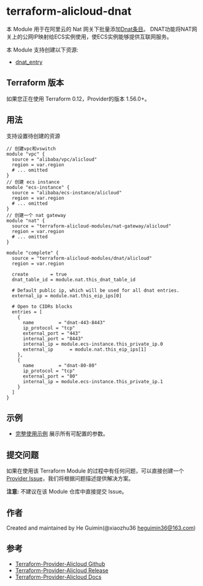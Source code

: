 terraform-alicloud-dnat
=======================

本 Module 用于在阿里云的 Nat 网关下批量添加[Dnat条目](https://www.alibabacloud.com/help/doc-detail/65170.htm)。
DNAT功能将NAT网关上的公网IP映射给ECS实例使用，使ECS实例能够提供互联网服务。

本 Module 支持创建以下资源:

* [dnat_entry](https://www.terraform.io/docs/providers/alicloud/r/forward_entry.html)

## Terraform 版本

如果您正在使用 Terraform 0.12，Provider的版本 1.56.0+。

## 用法

支持设置待创建的资源
```hcl
// 创建vpc和vswitch
module "vpc" {
  source = "alibaba/vpc/alicloud"
  region = var.region
  # ... omitted
}
// 创建 ecs instance
module "ecs-instance" {
  source = "alibaba/ecs-instance/alicloud"
  region = var.region
  # ... omitted
}
// 创建一个 nat gateway
module "nat" {
  source = "terraform-alicloud-modules/nat-gateway/alicloud"
  region = var.region
  # ... omitted
}

module "complete" {
  source = "terraform-alicloud-modules/dnat/alicloud"
  region = var.region

  create        = true
  dnat_table_id = module.nat.this_dnat_table_id

  # Default public ip, which will be used for all dnat entries.
  external_ip = module.nat.this_eip_ips[0]

  # Open to CIDRs blocks
  entries = [
    {
      name         = "dnat-443-8443"
      ip_protocol = "tcp"
      external_port = "443"
      internal_port = "8443"
      internal_ip = module.ecs-instance.this_private_ip.0
      external_ip      = module.nat.this_eip_ips[1]
    },
    {
      name         = "dnat-80-80"
      ip_protocol = "tcp"
      external_port = "80"
      internal_ip = module.ecs-instance.this_private_ip.1
    }
  ]
}
```

## 示例

* [完整使用示例](https://github.com/terraform-alicloud-modules/terraform-alicloud-dnat/tree/master/examples/complete) 展示所有可配置的参数。

提交问题
-------
如果在使用该 Terraform Module 的过程中有任何问题，可以直接创建一个 [Provider Issue](https://github.com/terraform-providers/terraform-provider-alicloud/issues/new)，我们将根据问题描述提供解决方案。

**注意:** 不建议在该 Module 仓库中直接提交 Issue。

作者
-------
Created and maintained by He Guimin(@xiaozhu36 heguimin36@163.com)

参考
---------
* [Terraform-Provider-Alicloud Github](https://github.com/terraform-providers/terraform-provider-alicloud)
* [Terraform-Provider-Alicloud Release](https://releases.hashicorp.com/terraform-provider-alicloud/)
* [Terraform-Provider-Alicloud Docs](https://www.terraform.io/docs/providers/alicloud/index.html)

